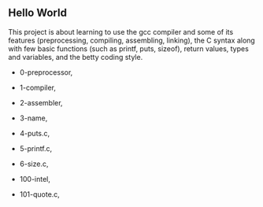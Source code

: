 ## Hello World

This project is about learning to use the gcc compiler and some of its features (preprocessing, compiling, assembling, linking), the C syntax along with few basic functions (such as printf, puts, sizeof), return values, types and variables, and the betty coding style.

* 0-preprocessor,

* 1-compiler,

* 2-assembler,

* 3-name,

* 4-puts.c,

* 5-printf.c,

* 6-size.c,

* 100-intel,

* 101-quote.c,
